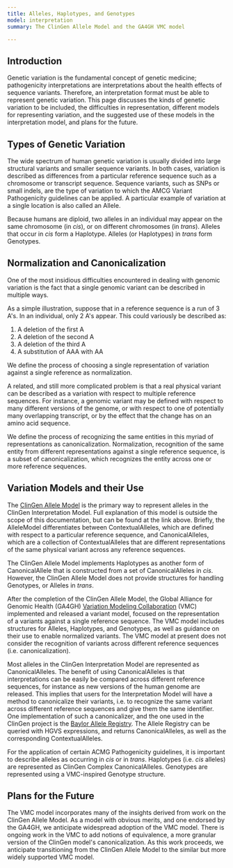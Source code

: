 ```yaml
---
title: Alleles, Haplotypes, and Genotypes
model: interpretation
summary: The ClinGen Allele Model and the GA4GH VMC model

---
```


Introduction
------------

Genetic variation is the fundamental concept of genetic medicine; pathogenicity interpretations are interpretations about the health effects of sequence variants.  Therefore, an interpretation format must be able to represent genetic variation.  This page discusses the kinds of genetic variation to be included, the difficulties in representation, different models for representing variation, and the suggested use of these models in the interpretation model, and plans for the future.


Types of Genetic Variation
--------------------------

The wide spectrum of human genetic variation is usually divided into large structural variants and smaller sequence variants.  In both cases, variation is described as differences from a particular reference sequence such as a chromosome or transcript sequence.  Sequence variants, such as SNPs or small indels, are the type of variation to which the AMCG Variant Pathogenicity guidelines can be applied.  A particular example of variation at a single location is also called an Allele.

Because humans are diploid, two alleles in an individual may appear on the same chromosome (in *cis*), or on different chromosomes (in *trans*).  Alleles that occur in *cis* form a Haplotype.  Alleles (or Haplotypes) in *trans* form Genotypes.

Normalization and Canonicalization
----------------------------------

One of the most insidious difficulties encountered in dealing with genomic variation is the fact that a single genomic variant can be described in multiple ways.  

As a simple illustration, suppose that in a reference sequence is a run of 3 A's.  In an individual, only 2 A's appear.  This could variously be described as:

1) A deletion of the first A
2) A deletion of the second A
3) A deletion of the third A
4) A substitution of AAA with AA

We define the process of choosing a single representation of variation against a single reference as normalization.

A related, and still more complicated problem is that a real physical variant can be described as a variation with respect to multiple reference sequences.  For instance, a genomic variant may be defined with respect to many different versions of the genome, or with respect to one of potentially many overlapping transcript, or by the effect that the change has on an amino acid sequence.

We define the process of recognizing the same entities in this myriad of representations as canonicalization.  Normalization, recognition of the same entity from different representations against a single reference sequence, is a subset of canonicalization, which recognizes the entity across one or more reference sequences.

Variation Models and their Use
------------------------------

The [ClinGen Allele Model](http://datamodel.clinicalgenome.org/allele/master/index.html) is the primary way to represent alleles in the ClinGen Interpretation Model.   Full explanation of this model is outside the scope of this documentation, but can be found at the link above.  Briefly, the AlleleModel differentiates between ContextualAlleles, which are defined with respect to a particular reference sequence, and CanonicalAlleles, which are a collection of ContextualAlleles that are different representations of the same physical variant across any reference sequences.  

The ClinGen Allele Model implements Haplotypes as another form of CanonicalAllele that is constructed from a set of CanonicalAlleles in *cis*.  However, the ClinGen Allele Model does not provide structures for handling Genotypes, or Alleles in *trans*.

After the completion of the ClinGen Allele Model, the Global Alliance for Genomic Health (GA4GH) [Variation Modeling Collaboration](https://github.com/ga4gh/vmc) (VMC) implemented and released a variant model, focused on the representation of a variants against a single reference sequence.  The VMC model includes structures for Alleles, Haplotypes, and Genotypes, as well as guidance on their use to enable normalized variants.  The VMC model at present does not consider the recognition of variants across different reference sequences (i.e. canonicalization).

Most alleles in the ClinGen Interpretation Model are represented as CanonicalAlleles.  The benefit of using CanonicalAlleles is that interpretations can be easily be compared across different reference sequences, for instance as new versions of the human genome are released.  This implies that users for the Interpretation Model will have a method to canonicalize their variants, i.e. to recognize the same variant across different reference sequences and give them the same identifier.  One implementation of such a canonicalizer, and the one used in the ClinGen project is the [Baylor Allele Registry](http://reg.clinicalgenome.org/redmine/projects/registry/genboree_registry/landing).  The Allele Registry can be queried with HGVS expressions, and returns CanonicalAlleles, as well as the corresponding ContextualAlleles.

For the application of certain ACMG Pathogenicity guidelines, it is important to describe alleles as occurring in *cis* or in *trans*.  Haplotypes (i.e. *cis* alleles) are represented as ClinGen Complex CanonicalAlleles.  Genotypes are represented using a VMC-inspired Genotype structure.

Plans for the Future
--------------------

The VMC model incorporates many of the insights derived from work on the ClinGen Allele Model.  As a model with obvious merits, and one endorsed by the GA4GH, we anticipate widespread adoption of the VMC model. There is ongoing work in the VMC to add notions of equivalence, a more granular version of the ClinGen model's canonicalization.  As this work proceeds, we anticipate transitioning from the ClinGen Allele Model to the similar but more widely supported VMC model.
